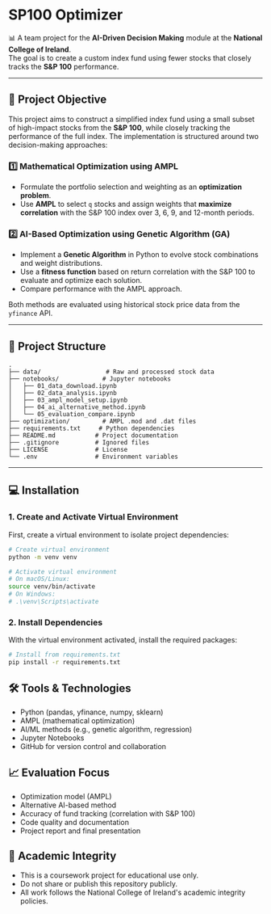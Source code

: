 # SP100 Optimizer

📊 A team project for the **AI-Driven Decision Making** module at the **National College of Ireland**.  
The goal is to create a custom index fund using fewer stocks that closely tracks the **S&P 100** performance.

---

## 🧠 Project Objective

This project aims to construct a simplified index fund using a small subset of high-impact stocks from the **S&P 100**, while closely tracking the performance of the full index. The implementation is structured around two decision-making approaches:

### 1️⃣ Mathematical Optimization using AMPL
- Formulate the portfolio selection and weighting as an **optimization problem**.
- Use **AMPL** to select `q` stocks and assign weights that **maximize correlation** with the S&P 100 index over 3, 6, 9, and 12-month periods.

### 2️⃣ AI-Based Optimization using Genetic Algorithm (GA)
- Implement a **Genetic Algorithm** in Python to evolve stock combinations and weight distributions.
- Use a **fitness function** based on return correlation with the S&P 100 to evaluate and optimize each solution.
- Compare performance with the AMPL approach.

Both methods are evaluated using historical stock price data from the `yfinance` API.

---

## 📁 Project Structure

```
.
├── data/                  # Raw and processed stock data
├── notebooks/            # Jupyter notebooks
│   ├── 01_data_download.ipynb
│   ├── 02_data_analysis.ipynb
│   ├── 03_ampl_model_setup.ipynb
│   ├── 04_ai_alternative_method.ipynb
│   └── 05_evaluation_compare.ipynb
├── optimization/         # AMPL .mod and .dat files
├── requirements.txt     # Python dependencies
├── README.md           # Project documentation
├── .gitignore          # Ignored files
├── LICENSE             # License
└── .env                # Environment variables

```

---

## 💻 Installation

### 1. Create and Activate Virtual Environment

First, create a virtual environment to isolate project dependencies:

```bash
# Create virtual environment
python -m venv venv

# Activate virtual environment
# On macOS/Linux:
source venv/bin/activate
# On Windows:
# .\venv\Scripts\activate
```

### 2. Install Dependencies

With the virtual environment activated, install the required packages:

```bash
# Install from requirements.txt
pip install -r requirements.txt
```

## 🛠️ Tools & Technologies

- Python (pandas, yfinance, numpy, sklearn)
- AMPL (mathematical optimization)
- AI/ML methods (e.g., genetic algorithm, regression)
- Jupyter Notebooks
- GitHub for version control and collaboration

## 📈 Evaluation Focus

- Optimization model (AMPL)
- Alternative AI-based method
- Accuracy of fund tracking (correlation with S&P 100)
- Code quality and documentation
- Project report and final presentation

## 🔐 Academic Integrity

- This is a coursework project for educational use only.
- Do not share or publish this repository publicly.
- All work follows the National College of Ireland's academic integrity policies.
